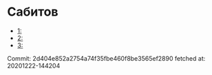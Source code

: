 # Сабитов
- [1: ](1.md)
- [2: ](2.md)
- [3: ](3.md)

Commit: 2d404e852a2754a74f35fbe460f8be3565ef2890
 fetched at: 20201222-144204
